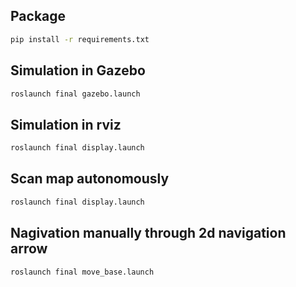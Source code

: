 ## Package
```bash
pip install -r requirements.txt
```  

## Simulation in Gazebo
```bash
roslaunch final gazebo.launch
```  

## Simulation in rviz
```bash
roslaunch final display.launch
```

## Scan map autonomously
```bash
roslaunch final display.launch
```

## Nagivation manually through 2d navigation arrow
```bash
roslaunch final move_base.launch
```

